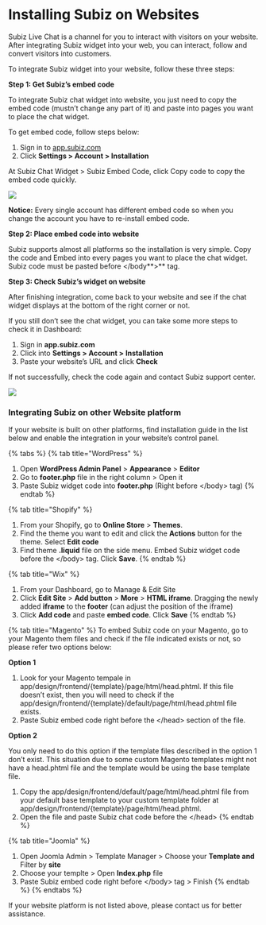 # Installing Subiz on Websites

Subiz Live Chat is a channel for you to interact with visitors on your website.  After integrating Subiz widget into your web, you can interact, follow and convert visitors into customers.

To integrate Subiz widget into your website, follow these three steps:

**Step 1: Get Subiz’s embed code**

To integrate Subiz chat widget into website, you just need to copy the embed code \(mustn’t change any part of it\) and paste into pages you want to place the chat widget.

To get embed code, follow steps below:

1. Sign in to [app.subiz.com](https://app.subiz.com/)
2. Click **Settings &gt; Account &gt; Installation**

At Subiz Chat Widget &gt; Subiz Embed Code, click Copy code to copy the embed code quickly.

![](https://docv4.subiz.com/wp-content/uploads/2018/03/copy-code.png)

**Notice:** Every single account has different embed code so when you change the account you have to re-install embed code.

**Step 2: Place embed code into website**

Subiz supports almost all platforms so the installation is very simple. Copy the code and Embed into every pages you want to place the chat widget. Subiz code must be pasted before &lt;/body**&gt;** tag.

**Step 3: Check Subiz’s widget on website**

After finishing integration, come back to your website and see if the chat widget displays at the bottom of the right corner or not.

If you still don’t see the chat widget, you can take some more steps to check it in Dashboard:

1. Sign in **app.subiz.com**
2. Click into **Settings &gt; Account &gt;** **Installation**
3. Paste your website’s URL and click **Check**

If not successfully, check the code again and contact Subiz support center.

![](https://docv4.subiz.com/wp-content/uploads/2018/03/check-code.png)

### Integrating Subiz on other Website platform

If your website is built on other platforms, find installation guide in the list below and enable the integration in your website’s control panel.

{% tabs %}
{% tab title="WordPress" %}
1. Open **WordPress Admin Panel** &gt; **Appearance** &gt; **Editor**
2. Go to **footer.php** file in the right column &gt; Open it
3. Paste Subiz widget code into **footer.php** \(Right before &lt;/body&gt; tag\)
{% endtab %}

{% tab title="Shopify" %}
1. From your Shopify, go to **Online Store** &gt; **Themes**.
2. Find the theme you want to edit and click the **Actions** button for the theme. Select **Edit code**
3. Find theme **.liquid** file on the side menu. Embed Subiz widget code before the &lt;/body&gt; tag. Click **Save**.
{% endtab %}

{% tab title="Wix" %}
1. From your Dashboard, go to Manage & Edit Site
2. Click **Edit Site** &gt; **Add button** &gt; **More** &gt; **HTML iframe**. Dragging the newly added **iframe** to the **footer** \(can adjust the position of the iframe\)
3. Click **Add code** and paste **embed code**. Click **Save**
{% endtab %}

{% tab title="Magento" %}
To embed Subiz code on your Magento, go to your Magento them files and check if the file indicated exists or not, so please refer two options below:

**Option 1**

1. Look for your Magento tempale in app/design/frontend/{template}/page/html/head.phtml. If this file doesn’t exist, then you will need to check if the app/design/frontend/{template}/default/page/html/head.phtml file exists.
2. Paste Subiz embed code right before the &lt;/head&gt; section of the file.

**Option 2**

You only need to do this option if the template files described in the option 1 don’t exist. This situation due to some custom Magento templates might not have a head.phtml file and the template would be using the base template file.

1. Copy the app/design/frontend/default/page/html/head.phtml file from your default base template to your custom template folder at app/design/frontend/{template}/page/html/head.phtml.
2. Open the file and paste Subiz chat code before the &lt;/head&gt;
{% endtab %}

{% tab title="Joomla" %}
1. Open Joomla Admin &gt; Template Manager &gt; Choose your **Template and** Filter by **site**
2. Choose your templte &gt; Open **Index.php** file
3. Paste Subiz embed code right before &lt;/body&gt; tag &gt; Finish
{% endtab %}
{% endtabs %}

If your website platform is not listed above, please contact us for better assistance.

